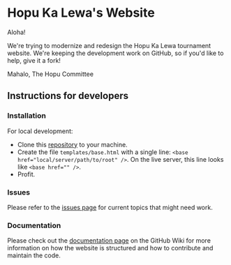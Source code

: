 Hopu Ka Lewa's Website
======================

Aloha!

We're trying to modernize and redesign the Hopu Ka Lewa tournament website.  We're keeping the development work on GitHub, so if you'd like to help, give it a fork!

Mahalo,
The Hopu Committee

Instructions for developers
---------------------------

### Installation

For local development:
+ Clone this [repository](https://github.com/kcmckell/Hopu-Ka-Lewa-website) to your machine.
+ Create the file `templates/base.html` with a single line: `<base href="local/server/path/to/root" />`.  On the live server, this line looks like `<base href="" />`.
+ Profit.

### Issues

Please refer to the [issues page](https://github.com/kcmckell/Hopu-Ka-Lewa-website/issues?labels=&milestone=&state=open) for current topics that might need work.

### Documentation

Please check out the [documentation page](https://github.com/kcmckell/Hopu-Ka-Lewa-website/wiki/Documentation) on the GitHub Wiki for more information on how the website is structured and how to contribute and maintain the code.

<!--
    /*
     * Hopu Ka Lewa webpage template.
     * written by Clay "Dukes" McKell, 2012.
     * clay@claymckell.com
     * 
     * Hello and welcome Hopu developer!
     * You've found the general template for all Hopu pages.  Congrats!
     * We're using the Twig templating system: http://www.twig-project.org/
     * Basically, this means that every new page you'll create should have the following PHP commands at the top:
     * 
     * &lt ? php
        require_once 'twig/lib/Twig/Autoloader.php';
        Twig_Autoloader::register();
        $loader = new Twig_Loader_Filesystem('templates');
        $twig = new Twig_Environment($loader, array(
          'cache' => 'tmp/chache',
        ));
        $template = $twig->loadTemplate('hopu_template_2012.php');
        $params = array(
          'pagetitle' => 'Hat Draw',
          'description' => 'Outer island hat draw tournament.',
          'keywords' => 'Hawaii, ultimate, outer island, neighbor island, frisbee, ultimate frisbee, coed, hat, hat draw',
          'content' => 'Page content goes here.'
        );
        $template->display($params);
        ? &gt
     *
     * Other possible variables include:
     * 'slider' => array( array( 'uri' => 'path/to/image/file', 'href' => 'URL for link'), ... )
     * 'fbscript' => true  // Boolean to include Facebook like box initialization script or not.
     * 'customstyle' => array(
     *                  'selector' => array(
     *                      'attribute1' => 'value1', 'attribute2 => 'value2'
     *                      )
     *                  )
     * Basically you can include any last-minute custom CSS with this guy.
     * The page design below is based on the Yet Another Mobiler Boilerplage (YAMB): http://www.prowebdesign.ro/yet-another-boilerplate-for-responsive-mobile-web-design-yamb/
     * 
     */
-->